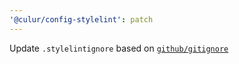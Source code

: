 ```yaml
---
'@culur/config-stylelint': patch
---
```


Update `.stylelintignore` based on [`github/gitignore`](https://github.com/github/gitignore)
